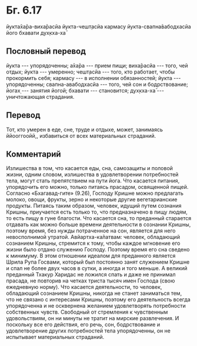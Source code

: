 # Бг. 6.17
йукта̄ха̄ра-виха̄расйа
йукта-чешт̣асйа кармасу
йукта-свапна̄вабодхасйа
його бхавати дух̣кха-ха̄
## Пословный перевод

йукта --- упорядоченны; а̄ха̄ра --- прием пищи; виха̄расйа --- того, чей
отдых; йукта --- умеренно; чешт̣асйа --- того, кто работает, чтобы
прокормить себя; кармасу --- в исполнении обязанностей; йукта ---
упорядоченны; свапна-авабодхасйа --- того, чей сон и бодрствование;
йогах̣ --- занятия йогой; бхавати --- становится; дух̣кха-ха̄ ---
уничтожающая страдания.

## Перевод

Тот, кто умерен в еде, сне, труде и отдыхе, может, занимаясь
ййооггоойй,, избавиться от всех материальных страданий.

## Комментарий

Излишества в том, что касается еды, сна, самозащиты и половой жизни,
одним словом, излишества в удовлетворении потребностей тела, могут стать
препятствием на пути йога. Что касается питания, упорядочить его можно,
только питаясь прасадом, освященной пищей. Согласно «Бхагавад-гите»
(9.26), Господу Кришне можно предлагать молоко, овощи, фрукты, зерно и
некоторые другие вегетарианские продукты. Питаясь таким образом,
человек, идущий путем сознания Кришны, приучается есть только то, что
предназначено в пищу людям, то есть пищу в гуне благости. Что касается
сна, то преданный старается отдавать как можно больше времени
деятельности в сознании Кришны, поэтому время, без нужды потраченное на
сон, является для него невосполнимой утратой. Авйартха-ка̄латвам:
человек, обладающий сознанием Кришны, стремится к тому, чтобы каждое
мгновение его жизни было отдано служению Господу. Поэтому время его сна
сведено к минимуму. В этом отношении идеалом для преданного является
Шрила Рупа Госвами, который был постоянно занят служением Кришне и спал
не более двух часов в сутки, а иногда и того меньше. А великий преданный
Тхакур Харидас не ложился спать и даже не принимал прасада, не повторив
на четках триста тысяч имен Господа (свою ежедневную норму). Что
касается деятельности, то человек, обладающий сознанием Кришны, никогда
не станет заниматься тем, что не связано с интересами Кришны, поэтому
его деятельность всегда упорядоченна и не осквернена желанием
удовлетворять потребности собственных чувств. Свободный от стремления к
чувственным удовольствиям, он ни минуты не тратит на мирские
развлечения. И поскольку все его действия, его речь, сон, бодрствование
и удовлетворение других потребностей тела упорядоченны, он не испытывает
материальных страданий.
